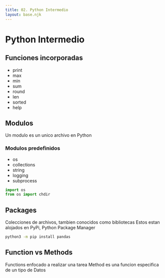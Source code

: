 ```yaml
---
title: 02. Python Intermedio
layout: base.njk
---
```

# Python Intermedio

## Funciones incorporadas

- print
- max
- min
- sum
- round
- len
- sorted
- help

## Modulos

Un modulo es un unico archivo en Python

### Modulos predefinidos

- os
- collections
- string
- logging
- subprocess

```python
import os
from os import chdir
```
## Packages

Colecciones de archivos, tambien conocidos como bibliotecas
Estos estan alojados en PyPi, Python Package Manager

```cmd
python3 -m pip install pandas
```

## Function vs Methods

Functions enfocado a realizar una tarea
Method es una funcion especifica de un tipo de Datos
